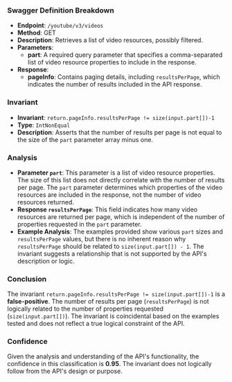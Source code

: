 ### Swagger Definition Breakdown
- **Endpoint**: `/youtube/v3/videos`
- **Method**: GET
- **Description**: Retrieves a list of video resources, possibly filtered.
- **Parameters**:
  - **part**: A required query parameter that specifies a comma-separated list of video resource properties to include in the response.
- **Response**:
  - **pageInfo**: Contains paging details, including `resultsPerPage`, which indicates the number of results included in the API response.

### Invariant
- **Invariant**: `return.pageInfo.resultsPerPage != size(input.part[])-1`
- **Type**: `IntNonEqual`
- **Description**: Asserts that the number of results per page is not equal to the size of the `part` parameter array minus one.

### Analysis
- **Parameter `part`**: This parameter is a list of video resource properties. The size of this list does not directly correlate with the number of results per page. The `part` parameter determines which properties of the video resources are included in the response, not the number of video resources returned.
- **Response `resultsPerPage`**: This field indicates how many video resources are returned per page, which is independent of the number of properties requested in the `part` parameter.
- **Example Analysis**: The examples provided show various `part` sizes and `resultsPerPage` values, but there is no inherent reason why `resultsPerPage` should be related to `size(input.part[]) - 1`. The invariant suggests a relationship that is not supported by the API's description or logic.

### Conclusion
The invariant `return.pageInfo.resultsPerPage != size(input.part[])-1` is a **false-positive**. The number of results per page (`resultsPerPage`) is not logically related to the number of properties requested (`size(input.part[])`). The invariant is coincidental based on the examples tested and does not reflect a true logical constraint of the API.

### Confidence
Given the analysis and understanding of the API's functionality, the confidence in this classification is **0.95**. The invariant does not logically follow from the API's design or purpose.
